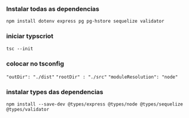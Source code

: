 ### Instalar todas as dependencias 
`npm install dotenv express pg pg-hstore sequelize validator`

### iniciar typscriot
`tsc --init`
### colocar no tsconfig
`"outDir": "./dist"`
`"rootDir" : "./src"`
`"moduleResolution": "node"`

### instalar types das dependencias
`npm install --save-dev @types/express @types/node @types/sequelize @types/validator`